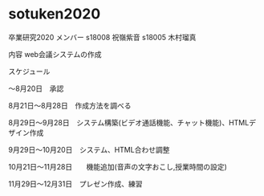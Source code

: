 # sotuken2020
卒業研究2020
メンバー
s18008 祝嶺紫音
s18005 木村瑠真

内容
web会議システムの作成

スケジュール

～8月20日　承認

8月21日～8月28日　作成方法を調べる

8月29日～9月28日　システム構築(ビデオ通話機能、チャット機能)、HTMLデザイン作成

9月29日～10月20日　システム、HTML合わせ調整

10月21日～11月28日　　機能追加(音声の文字おこし,授業時間の設定)

11月29日～12月31日　プレゼン作成、練習
